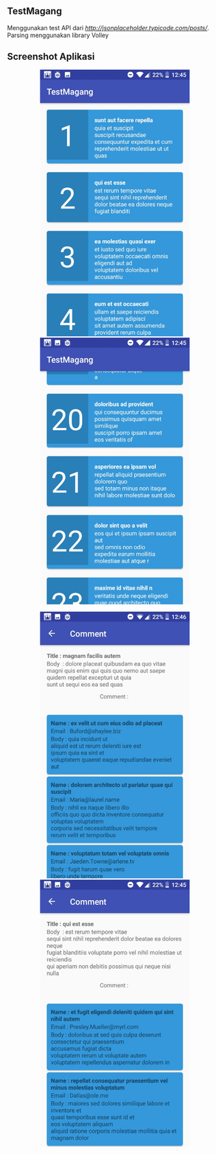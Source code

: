 ## TestMagang
Menggunakan test API dari *http://jsonplaceholder.typicode.com/posts/*. Parsing menggunakan library Volley

## Screenshot Aplikasi
<p align="center">
  <img src="https://github.com/haidarzamzam/TestMagang/blob/master/Image/Screenshot%20Program%20(1).jpeg" width="350"/>
  <img src="https://github.com/haidarzamzam/TestMagang/blob/master/Image/Screenshot%20Program%20(3).jpeg" width="350"/>
</p>
<p align="center">
  <img src="https://github.com/haidarzamzam/TestMagang/blob/master/Image/Screenshot%20Program%20(2).jpeg" width="350"/>
  <img src="https://github.com/haidarzamzam/TestMagang/blob/master/Image/Screenshot%20Program%20(4).jpeg" width="350"/>
</p>

